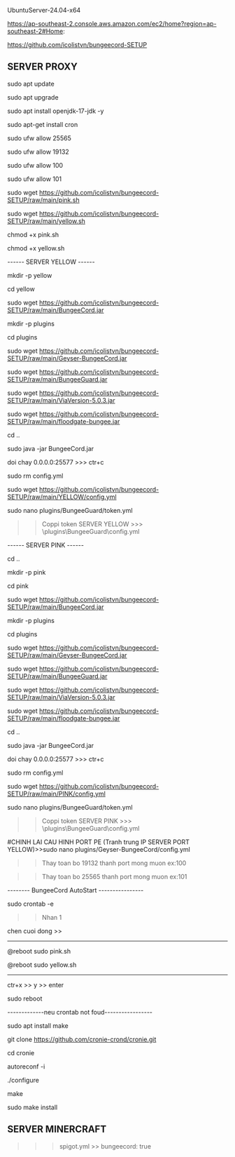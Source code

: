 UbuntuServer-24.04-x64

https://ap-southeast-2.console.aws.amazon.com/ec2/home?region=ap-southeast-2#Home:

https://github.com/icolistvn/bungeecord-SETUP

## SERVER PROXY ##

sudo apt update

sudo apt upgrade

sudo apt install openjdk-17-jdk -y

sudo apt-get install cron

sudo ufw allow 25565

sudo ufw allow 19132

sudo ufw allow 100

sudo ufw allow 101

sudo wget https://github.com/icolistvn/bungeecord-SETUP/raw/main/pink.sh

sudo wget https://github.com/icolistvn/bungeecord-SETUP/raw/main/yellow.sh

chmod +x pink.sh

chmod +x yellow.sh

------ SERVER YELLOW ------

mkdir -p yellow

cd yellow

sudo wget https://github.com/icolistvn/bungeecord-SETUP/raw/main/BungeeCord.jar

mkdir -p plugins

cd plugins

sudo wget https://github.com/icolistvn/bungeecord-SETUP/raw/main/Geyser-BungeeCord.jar

sudo wget https://github.com/icolistvn/bungeecord-SETUP/raw/main/BungeeGuard.jar

sudo wget https://github.com/icolistvn/bungeecord-SETUP/raw/main/ViaVersion-5.0.3.jar

sudo wget https://github.com/icolistvn/bungeecord-SETUP/raw/main/floodgate-bungee.jar

cd ..

sudo java -jar BungeeCord.jar

doi chay 0.0.0.0:25577 >>> ctr+c


sudo rm config.yml

sudo wget https://github.com/icolistvn/bungeecord-SETUP/raw/main/YELLOW/config.yml

sudo nano plugins/BungeeGuard/token.yml

>> Coppi token SERVER YELLOW   >>> \plugins\BungeeGuard\config.yml


------ SERVER PINK ------

cd ..

mkdir -p pink

cd pink

sudo wget https://github.com/icolistvn/bungeecord-SETUP/raw/main/BungeeCord.jar

mkdir -p plugins

cd plugins

sudo wget https://github.com/icolistvn/bungeecord-SETUP/raw/main/Geyser-BungeeCord.jar

sudo wget https://github.com/icolistvn/bungeecord-SETUP/raw/main/BungeeGuard.jar

sudo wget https://github.com/icolistvn/bungeecord-SETUP/raw/main/ViaVersion-5.0.3.jar

sudo wget https://github.com/icolistvn/bungeecord-SETUP/raw/main/floodgate-bungee.jar

cd ..

sudo java -jar BungeeCord.jar

doi chay 0.0.0.0:25577 >>> ctr+c


sudo rm config.yml

sudo wget https://github.com/icolistvn/bungeecord-SETUP/raw/main/PINK/config.yml

sudo nano plugins/BungeeGuard/token.yml

>> Coppi token SERVER PINK   >>> \plugins\BungeeGuard\config.yml

#CHINH LAI CAU HINH PORT PE (Tranh trung IP SERVER PORT YELLOW)>>sudo nano plugins/Geyser-BungeeCord/config.yml

>> Thay toan bo 19132 thanh port mong muon ex:100

>> Thay toan bo 25565 thanh port mong muon ex:101



-------- BungeeCord AutoStart ----------------

sudo crontab -e

>> Nhan 1
>> 
chen cuoi dong >> 

-----------------------

@reboot sudo pink.sh

@reboot sudo yellow.sh

----------------------

ctr+x >> y >> enter

sudo reboot


-------------neu crontab not foud-----------------

sudo apt install make 

git clone https://github.com/cronie-crond/cronie.git

cd cronie

autoreconf -i

./configure

make

sudo make install


## SERVER MINERCRAFT ##

>>> spigot.yml >>  bungeecord: true

